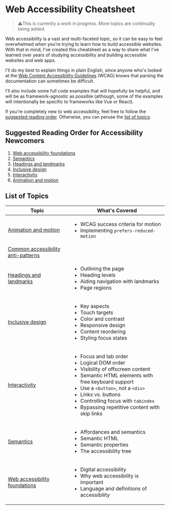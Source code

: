# Web Accessibility Cheatsheet

> ⚠️This is currently a work in progress. More topics are continually being added.

Web accessibility is a vast and multi-faceted topic, so it can be easy to feel overwhelmed when you’re trying to learn how to build accessible websites. With that in mind, I've created this cheatsheet as a way to share what I've learned over years of studying accessibility and building accessible websites and web apps.

I'll do my best to explain things in plain English, since anyone who's looked at the [Web Content Accessibility Guidelines](https://www.w3.org/TR/WCAG21/) (WCAG) knows that parsing the documentation can sometimes be difficult.

I'll also include some full code examples that will hopefully be helpful, and will be as framework-agnostic as possible (although, some of the examples will intentionally be specific to frameworks like Vue or React).

If you're completely new to web accessibility, feel free to follow the [suggested reading order](#suggested-reading-order-for-newcomers). Otherwise, you can peruse the [list of topics](#list-of-topics).

## Suggested Reading Order for Accessibility Newcomers

1. [Web accessibility foundations](/foundations.md)
2. [Semantics](/semantics.md)
3. [Headings and landmarks](/headings-and-landmarks.md)
4. [Inclusive design](/inclusive-design.md)
5. [Interactivity](./interactivity.md)
6. [Animation and motion](/animation-and-motion.md)

## List of Topics

| Topic                                                   | What's Covered                                                                                                                                                                                                                                                                                                                     |
|---------------------------------------------------------|------------------------------------------------------------------------------------------------------------------------------------------------------------------------------------------------------------------------------------------------------------------------------------------------------------------------------------|
| [Animation and motion](/animation-and-motion.md)        | <ul><li>WCAG success criteria for motion</li><li>Implementing `prefers-reduced-motion`</li></ul>                                                                                                                                                                                                                                   |
| [Common accessibility anti-patterns](/anti-patterns.md) |                                                                                                                                                                                                                                                                                                                                    |
| [Headings and landmarks](/headings-and-landmarks.md)    | <ul><li>Outlining the page</li><li>Heading levels</li><li>Aiding navigation with landmarks</li><li>Page regions</li></ul>                                                                                                                                                                                                          |
| [Inclusive design](/inclusive-design.md)                | <ul><li>Key aspects</li><li>Touch targets</li><li>Color and contrast</li><li>Responsive design</li><li>Content reordering</li><li>Styling focus states</li></ul>                                                                                                                                                                   |
| [Interactivity](/interactivity.md)                      | <ul><li>Focus and tab order</li><li>Logical DOM order</li><li>Visibility of offscreen content</li><li>Semantic HTML elements with free keyboard support</li><li>Use a `<button>`, not a `<div>`</li><li>Links vs. buttons</li><li>Controlling focus with `tabindex`</li><li>Bypassing repetitive content with skip links</li></ul> |
| [Semantics](/semantics.md)                              | <ul><li>Affordances and semantics</li><li>Semantic HTML</li><li>Semantic properties</li><li>The accessibility tree</li></ul>                                                                                                                                                                                                       |
| [Web accessibility foundations](/foundations.md)        | <ul><li>Digital accessibility</li><li>Why web accessibility is important</li><li>Language and definitions of accessibility</li></ul>                                                                                                                                                                                               |
